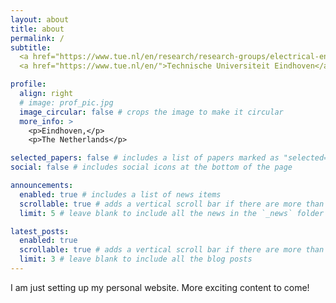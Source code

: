 ```yaml
---
layout: about
title: about
permalink: /
subtitle: 
  <a href="https://www.tue.nl/en/research/research-groups/electrical-energy-systems">Electrical Engineering</a> • 
  <a href="https://www.tue.nl/en/">Technische Universiteit Eindhoven</a>

profile:
  align: right
  # image: prof_pic.jpg
  image_circular: false # crops the image to make it circular
  more_info: >
    <p>Eindhoven,</p>
    <p>The Netherlands</p>

selected_papers: false # includes a list of papers marked as "selected={true}"
social: false # includes social icons at the bottom of the page

announcements:
  enabled: true # includes a list of news items
  scrollable: true # adds a vertical scroll bar if there are more than 3 news items
  limit: 5 # leave blank to include all the news in the `_news` folder

latest_posts:
  enabled: true
  scrollable: true # adds a vertical scroll bar if there are more than 3 new posts items
  limit: 3 # leave blank to include all the blog posts
---
```


I am just setting up my personal website. More exciting content to come!

